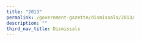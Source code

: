 ```yaml
---
title: "2013"
permalink: /government-gazette/dismissals/2013/
description: ""
third_nav_title: Dismissals
---
```

